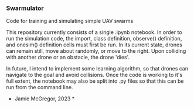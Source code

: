 ### Swarmulator

Code for training and simulating simple UAV swarms

This repository currently consists of a single .ipynb notebook. In order to run the simulation code, the import, class definition, observe() definition, and onesim() definition cells must first be run. In its current state, drones can remain still, move about randomly, or move to the right. Upon colliding with another drone or an obstacle, the drone 'dies'.

In future, I intend to implement some learning algorithm, so that drones can navigate to the goal and avoid collisions. Once the code is working to it's full extent, the notebook may also be split into .py files so that this can be run from the command line.

* Jamie McGregor, 2023 *
